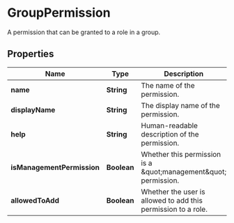 

# GroupPermission

A permission that can be granted to a role in a group.

## Properties

| Name | Type | Description | Notes |
|------------ | ------------- | ------------- | -------------|
|**name** | **String** | The name of the permission. |  [optional] |
|**displayName** | **String** | The display name of the permission. |  [optional] |
|**help** | **String** | Human-readable description of the permission. |  [optional] |
|**isManagementPermission** | **Boolean** | Whether this permission is a \&quot;management\&quot; permission. |  [optional] |
|**allowedToAdd** | **Boolean** | Whether the user is allowed to add this permission to a role. |  [optional] |




